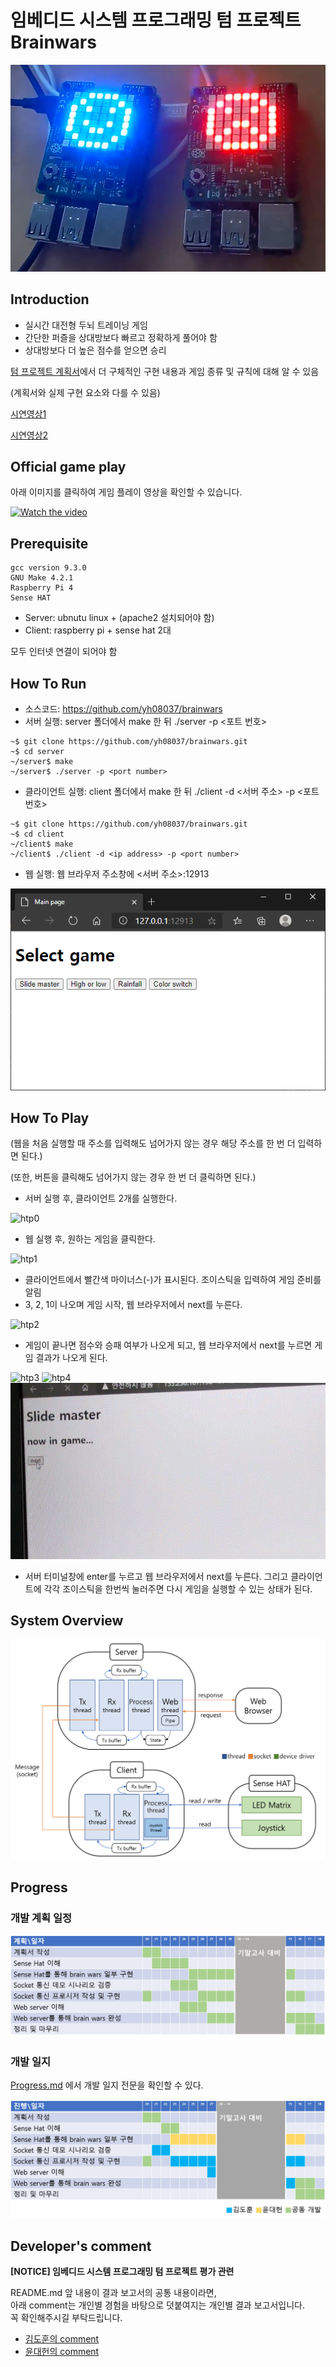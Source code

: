 # 임베디드 시스템 프로그래밍 텀 프로젝트 Brainwars

![main image](images/main_image.png)

## Introduction

- 실시간 대전형 두뇌 트레이닝 게임
- 간단한 퍼즐을 상대방보다 빠르고 정확하게 풀어야 함
- 상대방보다 더 높은 점수를 얻으면 승리

[텀 프로젝트 계획서](https://github.com/yh08037/brainwars/blob/master/reports/project_plan.pdf)에서 더 구체적인 구현 내용과 게임 종류 및 규칙에 대해 알 수 있음

(계획서와 실제 구현 요소와 다를 수 있음)

[시연영상1](https://youtu.be/J6u8vPuKAPY)

[시연영상2](https://youtu.be/2d-FR6rkFUw)

## Official game play

아래 이미지를 클릭하여 게임 플레이 영상을 확인할 수 있습니다.

[![Watch the video](https://img.youtube.com/vi/r5DVM6OcUGw/maxresdefault.jpg)](https://youtu.be/r5DVM6OcUGw)

## Prerequisite
```
gcc version 9.3.0
GNU Make 4.2.1
Raspberry Pi 4
Sense HAT
```
-   Server: ubnutu linux + (apache2 설치되어야 함)
-   Client: raspberry pi + sense hat 2대

모두 인터넷 연결이 되어야 함

## How To Run

-	소스코드: https://github.com/yh08037/brainwars
-	서버 실행: server 폴더에서 make 한 뒤 ./server -p <포트 번호>
```
~$ git clone https://github.com/yh08037/brainwars.git
~$ cd server
~/server$ make
~/server$ ./server -p <port number>
```
-	클라이언트 실행: client 폴더에서 make 한 뒤 ./client -d <서버 주소> -p <포트 번호>
```
~$ git clone https://github.com/yh08037/brainwars.git
~$ cd client
~/client$ make
~/client$ ./client -d <ip address> -p <port number>
```
-	웹 실행: 웹 브라우저 주소창에 <서버 주소>:12913

![main page](images/main_page.png)


## How To Play

(웹을 처음 실행할 때 주소를 입력해도 넘어가지 않는 경우 해당 주소를 한 번 더 입력하면 된다.)

(또한, 버튼을 클릭해도 넘어가지 않는 경우 한 번 더 클릭하면 된다.)
-	서버 실행 후, 클라이언트 2개를 실행한다.

![htp0](images/howToPlay0.gif)

-	웹 실행 후, 원하는 게임을 클릭한다.

![htp1](images/howToPlay1.gif)

-	클라이언트에서 빨간색 마이너스(-)가 표시된다. 조이스틱을 입력하여 게임 준비를 알림
-   3, 2, 1이 나오며 게임 시작, 웹 브라우저에서 next를 누른다.

![htp2](images/howToPlay2.gif)

-   게임이 끝나면 점수와 승패 여부가 나오게 되고, 웹 브라우저에서 next를 누르면 게임 결과가 나오게 된다.

![htp3](images/howToPlay3.gif)
![htp4](images/howToPlay4.gif)
![htp5](images/howToPlay5.gif)

-   서버 터미널창에 enter를 누르고 웹 브라우저에서 next를 누른다. 그리고 클라이언트에 각각 조이스틱을 한번씩 눌러주면 다시 게임을 실행할 수 있는 상태가 된다.


## System Overview
![overview](images/system_overview.png)


## Progress
### 개발 계획 일정
![plan](images/plan.png)

### 개발 일지
[Progress.md](reports/progress.md) 에서 개발 일지 전문을 확인할 수 있다.

![progress](images/progress.png)

## Developer's comment

**[NOTICE] 임베디드 시스템 프로그래밍 텀 프로젝트 평가 관련** 

README.md 앞 내용이 결과 보고서의 공통 내용이라면,<br>
아래 comment는 개인별 경험을 바탕으로 덧붙여지는 개인별 결과 보고서입니다. <br>
꼭 확인해주시길 부탁드립니다.

-   [김도훈의 comment](reports/comment_yh08037.md)
-   [윤대헌의 comment](reports/comment_greathoney.md)
